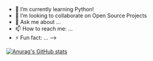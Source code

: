 - 🌱 I’m currently learning Python!
- 👯 I’m looking to collaborate on Open Source Projects
- 💬 Ask me about ...
- 📫 How to reach me: ...
- ⚡ Fun fact: ...
-->

[![Anurag's GitHub stats](https://github-readme-stats.vercel.app/api?username=thawancamara&show_icons=true&theme=radical)](https://github.com/anuraghazra/github-readme-stats)
